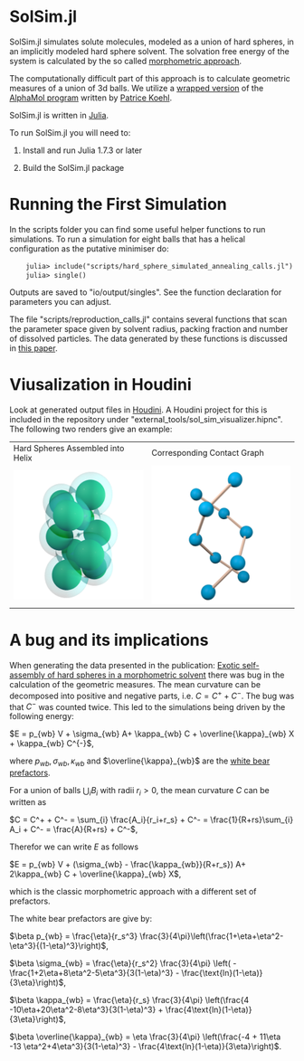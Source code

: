 # SolSim.jl
SolSim.jl simulates solute molecules, modeled as a union of hard spheres, in an implicitly modeled hard sphere solvent. The solvation free energy of the system is calculated by the so called [morphometric approach](https://pubmed.ncbi.nlm.nih.gov/17026275/).

The computationally difficult part of this approach is to calculate geometric measures of a union of 3d balls. We utilize a [wrapped version](https://github.com/IvanSpirandelli/AlphaMol) of the [AlphaMol program](https://github.com/pkoehl/AlphaMol) written by [Patrice Koehl](https://www.cs.ucdavis.edu/~koehl/).

SolSim.jl is written in [Julia](https://julialang.org/).

To run SolSim.jl you will need to: 

1. Install and run Julia 1.7.3 or later

2. Build the SolSim.jl package

# Running the First Simulation
In the scripts folder you can find some useful helper functions to run simulations. 
To run a simulation for eight balls that has a helical configuration as the putative minimiser do:

        julia> include("scripts/hard_sphere_simulated_annealing_calls.jl")
        julia> single()  

Outputs are saved to "io/output/singles". See the function declaration for parameters you can adjust. 

The file "scripts/reproduction_calls.jl" contains several functions that scan the parameter space given by solvent radius, packing fraction and number of dissolved particles. The data generated by these functions is discussed in [this paper](TODO). 

 # Viusalization in Houdini

Look at generated output files in [Houdini](https://www.sidefx.com/). A Houdini project for this is included in the repository under "external_tools/sol_sim_visualizer.hipnc". The following two renders give an example:

<table>
  <tr>
    <td>Hard Spheres Assembled into Helix</td>
    <td>Corresponding Contact Graph</td>
  </tr>
  <tr>
    <td><img src="assets/images/helix_10.png" width=480></td>
    <td><img src="assets/images/helix_10_graph.png" width=480></td>
  </tr>
 </table>

# A bug and its implications

When generating the data presented in the publication: [Exotic self-assembly of hard spheres in a morphometric solvent](https://www.pnas.org/doi/10.1073/pnas.2314959121) there was bug in the calculation of the geometric measures. The mean curvature can be decomposed into positive and negative parts, i.e. $C = C^+ + C^-$. 
The bug was that $C^-$ was counted twice. This led to the simulations being driven by the following energy:

$E = p_{wb} V + \sigma_{wb} A+ \kappa_{wb} C +  \overline{\kappa}_{wb} X + \kappa_{wb} C^{-}$,

where $p_{wb}, \sigma_{wb}, \kappa_{wb}$ and $\overline{\kappa}_{wb}$ are the [white bear prefactors](https://arxiv.org/abs/cond-mat/0606658).

For a union of balls $\bigcup_{i} B_i$ with radii $r_i > 0$, the mean curvature $C$ can be written as

$C = C^+ + C^- = \sum_{i} \frac{A_i}{r_i+r_s} + C^- = \frac{1}{R+rs}\sum_{i} A_i + C^- = \frac{A}{R+rs} + C^-$,

Therefor we can write $E$ as follows

$E = p_{wb} V + (\sigma_{wb} - \frac{\kappa_{wb}}{R+r_s}) A+ 2\kappa_{wb} C +  \overline{\kappa}_{wb} X$,

which is the classic morphometric approach with a different set of prefactors. 

The white bear prefactors are give by:

$\beta p_{wb} = \frac{\eta}{r_s^3} \frac{3}{4\pi}\left(\frac{1+\eta+\eta^2-\eta^3}{(1-\eta)^3}\right)$,

$\beta \sigma_{wb} = \frac{\eta}{r_s^2} \frac{3}{4\pi} \left( - \frac{1+2\eta+8\eta^2-5\eta^3}{3(1-\eta)^3} - \frac{\text{ln}(1-\eta)}{3\eta}\right)$,

$\beta \kappa_{wb} = \frac{\eta}{r_s} \frac{3}{4\pi} \left(\frac{4  -10\eta+20\eta^2-8\eta^3}{3(1-\eta)^3} + \frac{4\text{ln}(1-\eta)}{3\eta}\right)$,

$\beta \overline{\kappa}_{wb} = \eta \frac{3}{4\pi} \left(\frac{-4 + 11\eta -13 \eta^2+4\eta^3}{3(1-\eta)^3} - \frac{4\text{ln}(1-\eta)}{3\eta}\right)$.

